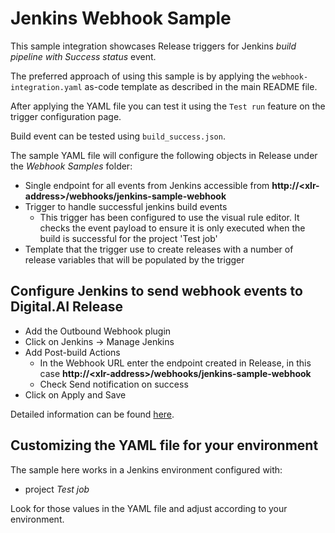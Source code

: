 # Jenkins Webhook Sample

This sample integration showcases Release triggers for Jenkins *build pipeline with Success status* event.

The preferred approach of using this sample is by applying the `webhook-integration.yaml` as-code template as described
in the main README file.

After applying the YAML file you can test it using the `Test run` feature on the trigger configuration page.

Build event can be tested using `build_success.json`.

The sample YAML file will configure the following objects in Release under the *Webhook Samples* folder:
 - Single endpoint for all events from Jenkins accessible from **http://&lt;xlr-address&gt;/webhooks/jenkins-sample-webhook**
 - Trigger to handle successful jenkins build events
   - This trigger has been configured to use the visual rule editor. It checks the event payload to ensure it is only executed when the build is successful for the project 'Test job'
 - Template that the trigger use to create releases with a number of release variables that will be populated by the trigger
   
## Configure Jenkins to send webhook events to Digital.AI Release

* Add the Outbound Webhook plugin
* Click on Jenkins ->  Manage Jenkins
* Add Post-build Actions
  * In the Webhook URL enter the endpoint created in Release, in this case **http://&lt;xlr-address&gt;/webhooks/jenkins-sample-webhook**
  * Check Send notification on success
* Click on Apply and Save

Detailed information can be found [here](https://plugins.jenkins.io/outbound-webhook/).

## Customizing the YAML file for your environment

The sample here works in a Jenkins environment configured with:
 * project *Test job*

Look for those values in the YAML file and adjust according to your environment.
